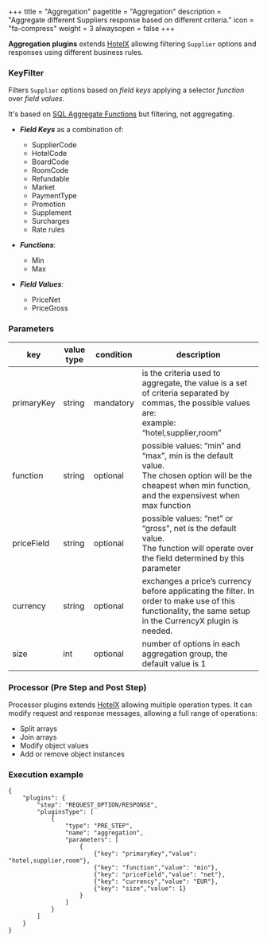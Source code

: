 +++
title = "Aggregation"
pagetitle = "Aggregation"
description = "Aggregate different Suppliers response based on different criteria."
icon = "fa-compress"
weight = 3
alwaysopen = false
+++

**Aggregation plugins** extends [HotelX](/hotelx/) allowing filtering `Supplier` options and responses using different business rules.

### KeyFilter

Filters `Supplier` options based on _field keys_ applying a selector _function_ over _field values_.

It's based on [SQL Aggregate Functions](https://www.postgresql.org/docs/current/static/functions-aggregate.html) but filtering, not aggregating.

* **_Field Keys_** as a combination of:
  * SupplierCode 
  * HotelCode
  * BoardCode
  * RoomCode
  * Refundable
  * Market
  * PaymentType
  * Promotion
  * Supplement
  * Surcharges
  * Rate rules 

* **_Functions_**:
  * Min
  * Max

* **_Field Values_**:
  * PriceNet
  * PriceGross

### Parameters

|key|value type|condition|description|
|---|----|----|---|
|primaryKey|string|mandatory|is the criteria used to aggregate, the value is a set of criteria separated by commas, the possible values are:<br>example: “hotel,supplier,room”|
|function|string|optional|possible values: “min” and “max”, min is the default value.<br>The chosen option will be the cheapest when min function, and the expensivest when max function|
|priceField|string|optional|possible values: “net” or “gross”, net is the default value.<br>The function will operate over the field determined by this parameter|
|currency|string|optional|exchanges a price’s currency before applicating the filter. In order to make use of this functionality, the same setup in the CurrencyX plugin is needed.|
|size|int|optional|number of options in each aggregation group, the default value is 1|


### Processor (Pre Step and Post Step)

Processor plugins extends [HotelX](/hotelx/) allowing multiple operation types. It can modify request and response messages, allowing a full range of operations:

* Split arrays
* Join arrays 
* Modify object values 
* Add or remove object instances 

### Execution example

```
{
    "plugins": {
        "step": "REQUEST_OPTION/RESPONSE",
        "pluginsType": [
            {
                "type": "PRE_STEP",
                "name": "aggregation",
                "parameters": [
                    {
                        {"key": "primaryKey","value": "hotel,supplier,room"},
						{"key": "function","value": "min"},
						{"key": "priceField","value": "net"},
						{"key": "currency","value": "EUR"},
						{"key": "size","value": 1}
                    }
                ]
            }
        ]
    }
}
```
